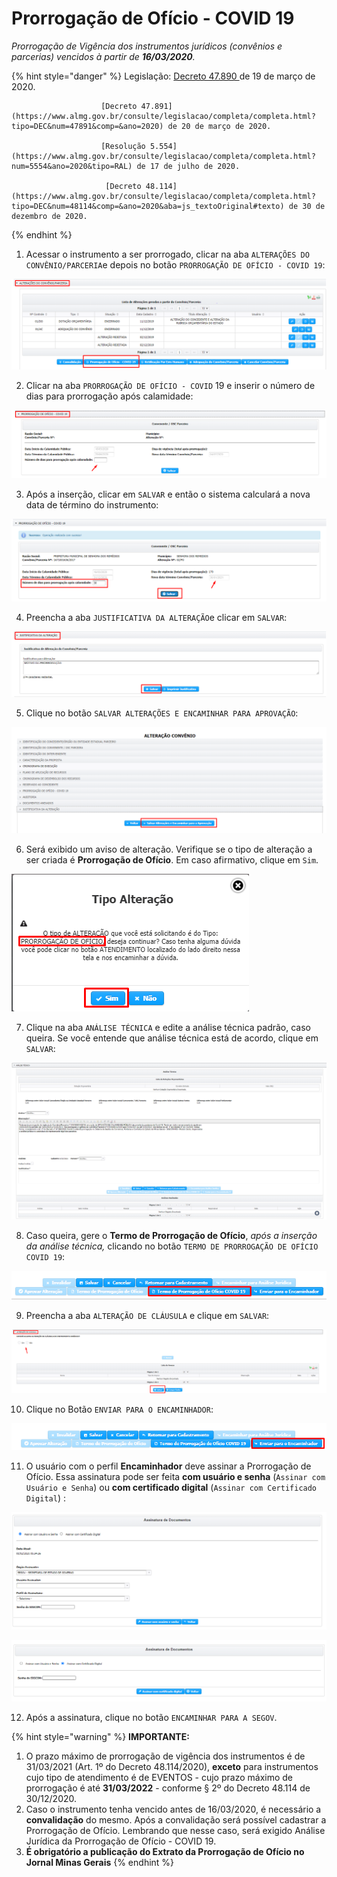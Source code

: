 # Prorrogação de Ofício - COVID 19

_Prorrogação de Vigência dos instrumentos jurídicos \(convênios e parcerias\) vencidos à partir de **16/03/2020**._

{% hint style="danger" %}
Legislação: [Decreto 47.890 ](https://www.almg.gov.br/consulte/legislacao/completa/completa.html?tipo=DEC&num=47890&comp=&ano=2020)de 19 de março de 2020.

                        [Decreto 47.891](https://www.almg.gov.br/consulte/legislacao/completa/completa.html?tipo=DEC&num=47891&comp=&ano=2020) de 20 de março de 2020.

                        [Resolução 5.554](https://www.almg.gov.br/consulte/legislacao/completa/completa.html?num=5554&ano=2020&tipo=RAL) de 17 de julho de 2020. 

                         [Decreto 48.114](https://www.almg.gov.br/consulte/legislacao/completa/completa.html?tipo=DEC&num=48114&comp=&ano=2020&aba=js_textoOriginal#texto) de 30 de dezembro de 2020.
{% endhint %}

1. Acessar o instrumento a ser prorrogado, clicar na aba `ALTERAÇÕES DO CONVÊNIO/PARCERIA`e depois no botão `PRORROGAÇÃO DE OFÍCIO - COVID 19`:

![](../../.gitbook/assets/image%20%28358%29.png)

2. Clicar na aba `PRORROGAÇÃO DE OFÍCIO - COVID` 19  e inserir o número de dias para prorrogação após calamidade:

![](../../.gitbook/assets/image%20%28343%29.png)

3. Após a inserção, clicar em `SALVAR` e então o sistema calculará a nova data de término do instrumento:

![](../../.gitbook/assets/image%20%28353%29.png)

4. Preencha a aba `JUSTIFICATIVA DA ALTERAÇÃO`e clicar em `SALVAR`:

![](../../.gitbook/assets/image%20%28359%29.png)

5. Clique no botão `SALVAR ALTERAÇÕES E ENCAMINHAR PARA APROVAÇÃO`:

![](../../.gitbook/assets/image%20%28344%29.png)

6. Será exibido um aviso de alteração. Verifique se o tipo de alteração a ser criada é **Prorrogação de Ofício**. Em caso afirmativo, clique em `Sim`.

![](../../.gitbook/assets/image%20%28360%29.png)

7. Clique na aba `ANÁLISE TÉCNICA` e edite a análise técnica padrão, caso queira. Se você entende que análise técnica está de acordo, clique em `SALVAR`:

![](../../.gitbook/assets/image%20%28395%29.png)

8. Caso queira, gere o **Termo de Prorrogação de Ofício**, _após a inserção da análise técnica,_ clicando no botão `TERMO DE PRORROGAÇÃO DE OFÍCIO COVID 19`:

![](../../.gitbook/assets/image%20%28348%29.png)

9. Preencha a aba `ALTERAÇÃO DE CLÁUSULA` e clique em `SALVAR`:

![](../../.gitbook/assets/image%20%28349%29.png)

10. Clique no Botão `ENVIAR PARA O ENCAMINHADOR`:

![](../../.gitbook/assets/image%20%28342%29.png)

11. O usuário com o perfil **Encaminhador** deve assinar a Prorrogação de Ofício. Essa assinatura pode ser feita **com usuário e senha** \(`Assinar com Usuário e Senha`\) ou **com certificado digital** \(`Assinar com Certificado Digital`\)  :

![Assinatura com Usu&#xE1;rio e Senha](../../.gitbook/assets/image%20%28392%29.png)

![Assinatura com Certificado Digital](../../.gitbook/assets/image%20%28393%29.png)

12. Após a assinatura, clique no botão `ENCAMINHAR PARA A SEGOV`.



{% hint style="warning" %}
**IMPORTANTE:**

1. O prazo máximo de prorrogação de vigência dos instrumentos é de 31/03/2021 \(Art. 1º do Decreto 48.114/2020\), **exceto** para instrumentos cujo tipo de atendimento é de EVENTOS - cujo prazo máximo de prorrogação é até **31/03/2022** - conforme §  2º do Decreto 48.114 de 30/12/2020.
2. Caso o instrumento tenha vencido antes de 16/03/2020, é necessário a **convalidação** do mesmo. Após a convalidação será possível cadastrar a Prorrogação de Ofício. Lembrando que nesse caso, será exigido Análise Jurídica da Prorrogação de Ofício - COVID 19.
3. **É obrigatório a publicação do Extrato da Prorrogação de Ofício no Jornal Minas Gerais**
{% endhint %}

